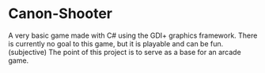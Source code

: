 # Canon-Shooter
A very basic game made with C# using the GDI+ graphics framework.
There is currently no goal to this game, but it is playable and can be fun. (subjective)
The point of this project is to serve as a base for an arcade game.
